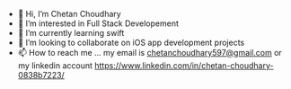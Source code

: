 - 👋 Hi, I’m Chetan Choudhary
- 👀 I’m interested in Full Stack Developement
- 🌱 I’m currently learning swift
- 💞️ I’m looking to collaborate on iOS app development projects
- 📫 How to reach me ... my email is chetanchoudhary597@gmail.com or my linkedin account https://www.linkedin.com/in/chetan-choudhary-0838b7223/

<!---
AlfieSolomons09/AlfieSolomons09 is a ✨ special ✨ repository because its `README.md` (this file) appears on your GitHub profile.
You can click the Preview link to take a look at your changes.
--->
